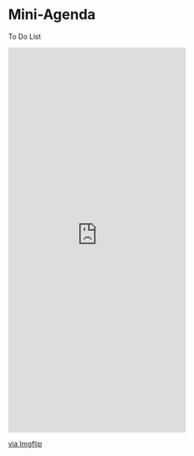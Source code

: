 # Mini-Agenda
To Do List


<div style="width:360px;max-width:100%;"><div style="height:0;padding-bottom:216.11%;position:relative;"><iframe width="360" height="778" style="position:absolute;top:0;left:0;width:100%;height:100%;" frameBorder="0" src="https://imgflip.com/embed/4tm1s4"></iframe></div><p><a href="https://imgflip.com/gif/4tm1s4">via Imgflip</a></p></div>
